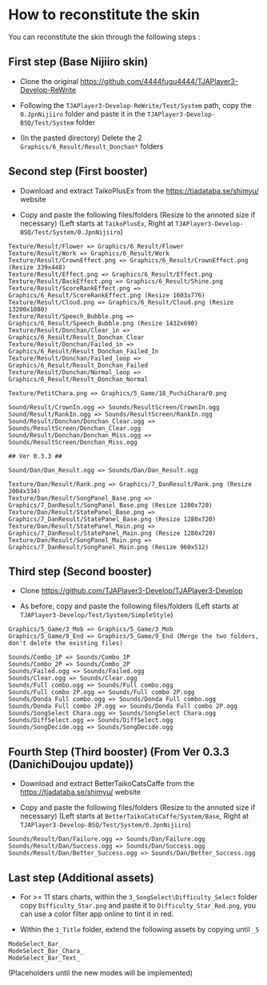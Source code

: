 # How to reconstitute the skin

You can reconstitute the skin through the following steps :

## First step (Base Nijiiro skin)

- Clone the original https://github.com/4444fugu4444/TJAPlayer3-Develop-ReWrite 

- Following the `TJAPlayer3-Develop-ReWrite/Test/System` path, copy the `0.JpnNijiiro` folder and paste it in the `TJAPlayer3-Develop-BSQ/Test/System` folder

- (In the pasted directory) Delete the 2 `Graphics/6_Result/Result_Donchan*` folders

## Second step (First booster)

- Download and extract TaikoPlusEx from the https://tjadataba.se/shimyu/ website

- Copy and paste the following files/folders (Resize to the annoted size if necessary) (Left starts at `TaikoPlusEx`, Right at `TJAPlayer3-Develop-BSQ/Test/System/0.JpnNijiiro`)

```
Texture/Result/Flower => Graphics/6_Result/Flower
Texture/Result/Work => Graphics/6_Result/Work
Texture/Result/CrownEffect.png => Graphics/6_Result/CrownEffect.png (Resize 339x448)
Texture/Result/Effect.png => Graphics/6_Result/Effect.png 
Texture/Result/BackEffect.png => Graphics/6_Result/Shine.png
Texture/Result/ScoreRankEffect.png => Graphics/6_Result/ScoreRankEffect.png (Resize 1603x776)
Texture/Result/Cloud.png => Graphics/6_Result/Cloud.png (Resize 13200x1080)
Texture/Result/Speech_Bubble.png => Graphics/6_Result/Speech_Bubble.png (Resize 1432x690)
Texture/Result/Donchan/Clear_in => Graphics/6_Result/Result_Donchan_Clear
Texture/Result/Donchan/Failed_in => Graphics/6_Result/Result_Donchan_Failed_In
Texture/Result/Donchan/Failed_loop => Graphics/6_Result/Result_Donchan_Failed
Texture/Result/Donchan/Normal_loop => Graphics/6_Result/Result_Donchan_Normal

Texture/PetitChara.png => Graphics/5_Game/18_PuchiChara/0.png

Sound/Result/CrownIn.ogg => Sounds/ResultScreen/CrownIn.ogg
Sound/Result/RankIn.ogg => Sounds/ResultScreen/RankIn.ogg
Sound/Result/Donchan/Donchan_Clear.ogg => Sounds/ResultScreen/Donchan_Clear.ogg
Sound/Result/Donchan/Donchan_Miss.ogg => Sounds/ResultScreen/Donchan_Miss.ogg

## Ver 0.3.3 ##

Sound/Dan/Dan_Result.ogg => Sounds/Dan/Dan_Result.ogg

Texture/Dan/Result/Rank.png => Graphics/7_DanResult/Rank.png (Resize 2004x334)
Texture/Dan/Result/SongPanel_Base.png => Graphics/7_DanResult/SongPanel_Base.png (Resize 1280x720)
Texture/Dan/Result/StatePanel_Base.png => Graphics/7_DanResult/StatePanel_Base.png (Resize 1280x720)
Texture/Dan/Result/StatePanel_Main.png => Graphics/7_DanResult/StatePanel_Main.png (Resize 1280x720)
Texture/Dan/Result/SongPanel_Main.png => Graphics/7_DanResult/SongPanel_Main.png (Resize 960x512)
```

## Third step (Second booster)

- Clone https://github.com/TJAPlayer3-Develop/TJAPlayer3-Develop

- As before, copy and paste the following files/folders (Left starts at `TJAPlayer3-Develop/Test/System/SimpleStyle`)

```
Graphics/5_Game/3_Mob => Graphics/5_Game/3_Mob
Graphics/5_Game/9_End => Graphics/5_Game/9_End (Merge the two folders, don't delete the existing files)

Sounds/Combo_1P => Sounds/Combo_1P
Sounds/Combo_2P => Sounds/Combo_2P
Sounds/Failed.ogg => Sounds/Failed.ogg
Sounds/Clear.ogg => Sounds/Clear.ogg
Sounds/Full combo.ogg => Sounds/Full combo.ogg
Sounds/Full combo 2P.ogg => Sounds/Full combo 2P.ogg
Sounds/Donda Full combo.ogg => Sounds/Donda Full combo.ogg
Sounds/Donda Full combo 2P.ogg => Sounds/Donda Full combo 2P.ogg
Sounds/SongSelect Chara.ogg => Sounds/SongSelect Chara.ogg
Sounds/DiffSelect.ogg => Sounds/DiffSelect.ogg
Sounds/SongDecide.ogg => Sounds/SongDecide.ogg
```

## Fourth Step (Third booster) (From Ver 0.3.3 (DanichiDoujou update))

- Download and extract BetterTaikoCatsCaffe from the https://tjadataba.se/shimyu/ website

- Copy and paste the following files/folders (Resize to the annoted size if necessary) (Left starts at `BetterTaikoCatsCaffe/System/Base`, Right at `TJAPlayer3-Develop-BSQ/Test/System/0.JpnNijiiro`)

```
Sounds/Result/Dan/Failure.ogg => Sounds/Dan/Failure.ogg
Sounds/Result/Dan/Success.ogg => Sounds/Dan/Success.ogg
Sounds/Result/Dan/Better_Success.ogg => Sounds/Dan/Better_Success.ogg
```

## Last step (Additional assets)

- For >= 11 stars charts, within the `3_SongSelect\Difficulty_Select` folder copy `Difficulty_Star.png` and paste it to `Difficulty_Star_Red.png`, you can use a color filter app online to tint it in red.

- Within the `1_Title` folder, extend the following assets by copying until `_5` 

```
ModeSelect_Bar_
ModeSelect_Bar_Chara_
ModeSelect_Bar_Text_
```

(Placeholders until the new modes will be implemented)